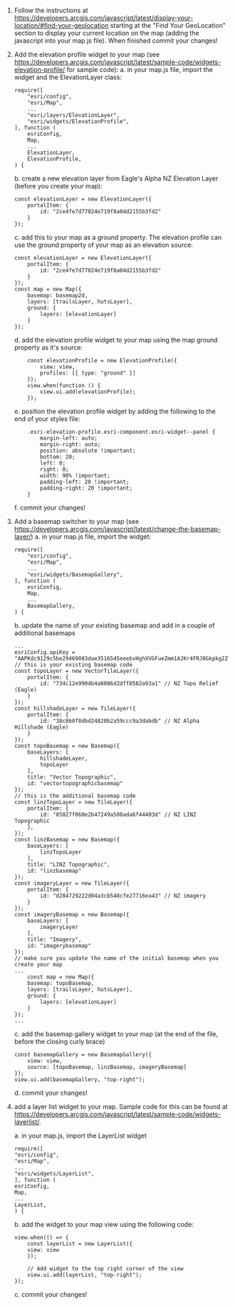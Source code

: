 1. Follow the instructions at https://developers.arcgis.com/javascript/latest/display-your-location/#find-your-geolocation starting at the "Find Your GeoLocation" section to display your current location on the map (adding the javascript into your map.js file). When finished commit your changes!
2. Add the elevation profile widget to your map (see https://developers.arcgis.com/javascript/latest/sample-code/widgets-elevation-profile/ for sample code):
   a. in your map.js file, import the widget and the ElevationLayer class:
   ```
   require([
       "esri/config",
       "esri/Map",
       ...
       "esri/layers/ElevationLayer",
       "esri/widgets/ElevationProfile",
   ], function (
       esriConfig,
       Map,
       ...
       ElevationLayer,
       ElevationProfile,
   ) {
   ```
   b. create a new elevation layer from Eagle's Alpha NZ Elevation Layer (before you create your map):
   ```
   const elevationLayer = new ElevationLayer({
       portalItem: {
           id: "2ce4fe7d77024e719f8a04d2155b3fd2"
       }
   });
   ```
   c. add this to your map as a ground property. The elevation profile can use the ground property of your map as an elevation source:
   ```
   const elevationLayer = new ElevationLayer({
       portalItem: {
           id: "2ce4fe7d77024e719f8a04d2155b3fd2"
       }
   });
   const map = new Map({
       basemap: basemap2d,
       layers: [trailsLayer, hutsLayer],
       ground: {
           layers: [elevationLayer]
       }
   });
   ```
   d. add the elevation profile widget to your map using the map ground property as it's source:
   ```
       const elevationProfile = new ElevationProfile({
           view: view,
           profiles: [{ type: "ground" }]
       });
       view.when(function () {
           view.ui.add(elevationProfile);
       });
   ```
   e. position the elevation profile widget by adding the following to the end of your styles file:
   ```
       .esri-elevation-profile.esri-component.esri-widget--panel {
           margin-left: auto;
           margin-right: auto;
           position: absolute !important;
           bottom: 20;
           left: 0;
           right: 0;
           width: 90% !important;
           padding-left: 20 !important;
           padding-right: 20 !important;
       }
   ```
   f. commit your changes!
3. Add a basemap switcher to your map (see https://developers.arcgis.com/javascript/latest/change-the-basemap-layer/)
   a. in your map.js file, import the widget:

   ```
   require([
       "esri/config",
       "esri/Map",
       ...
       "esri/widgets/BasemapGallery",
   ], function (
       esriConfig,
       Map,
       ...
       BasemapGallery,
   ) {
   ```

   b. update the name of your existing basemap and add in a couple of additional basemaps

   ```
   ...
   esriConfig.apiKey = "AAPKdc9129c5be29469083dae3516545eeebvHghXVGFueZmm1AJKr4FRJ8Gkpkg2ZrHNiheHk6cGH6qvdp8RMVdW7rPzIgLG4cK";
   // this is your existing basemap code
   const topoLayer = new VectorTileLayer({
       portalItem: {
           id: "734c12e9904b4a8086d2dff8582a93a1" // NZ Topo Relief (Eagle)
       }
   });
   const hillshadeLayer = new TileLayer({
       portalItem: {
           id: "38c860f8dbd24820b2a59ccc9a3dabdb" // NZ Alpha Hillshade (Eagle)
       }
   });
   const topoBasemap = new Basemap({
       baseLayers: [
           hillshadeLayer,
           topoLayer
       ],
       title: "Vector Topographic",
       id: "vectortopographicbasemap"
   });
   // this is the additional basemap code
   const linzTopoLayer = new TileLayer({
       portalItem: {
           id: "85027f060e2b47249a508ada6f44403d" // NZ LINZ Topographic
       },
   });
   const linzBasemap = new Basemap({
       baseLayers: [
           linzTopoLayer
       ],
       title: "LINZ Topographic",
       id: "linzbasemap"
   });
   const imageryLayer = new TileLayer({
       portalItem: {
           id: "d284729222d04a3cb548cfe27716ea43" // NZ imagery
       }
   });
   const imageryBasemap = new Basemap({
       baseLayers: [
           imageryLayer
       ],
       title: "Imagery",
       id: "imagerybasemap"
   });
   // make sure you update the name of the initial basemap when you create your map
   ...
       const map = new Map({
       basemap: topoBasemap,
       layers: [trailsLayer, hutsLayer],
       ground: {
           layers: [elevationLayer]
       }
   });
   ...
   ```

   c. add the basemap gallery widget to your map (at the end of the file, before the closing curly brace)

   ```
   const basemapGallery = new BasemapGallery({
       view: view,
       source: [topoBasemap, linzBasemap, imageryBasemap]
   });
   view.ui.add(basemapGallery, "top-right");
   ```
   d. commit your changes!

4. add a layer list widget to your map. Sample code for this can be found at https://developers.arcgis.com/javascript/latest/sample-code/widgets-layerlist/.

   a. in your map.js, import the LayerList widget

   ```
   require([
   "esri/config",
   "esri/Map",
   ...
   "esri/widgets/LayerList",
   ], function (
   esriConfig,
   Map,
   ...
   LayerList,
   ) {

   ```

   b. add the widget to your map view using the following code:

    ```
    view.when(() => {
        const layerList = new LayerList({
        view: view
        });

        // Add widget to the top right corner of the view
        view.ui.add(layerList, "top-right");
    });
    ```
   c. commit your changes!